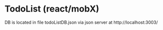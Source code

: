 # TodoList (react/mobX)
DB is located in file todoListDB.json via json server at http://localhost:3003/

